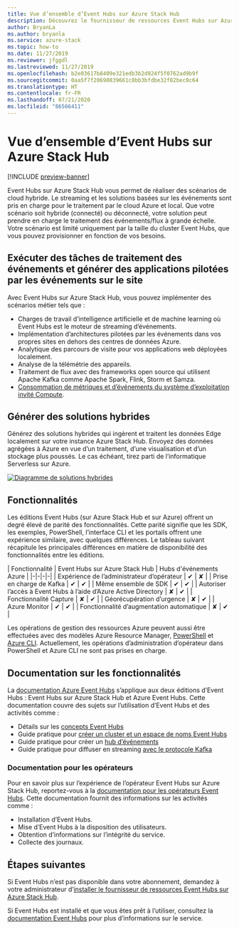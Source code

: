 ```yaml
---
title: Vue d’ensemble d’Event Hubs sur Azure Stack Hub
description: Découvrez le fournisseur de ressources Event Hubs sur Azure Stack Hub.
author: BryanLa
ms.author: bryanla
ms.service: azure-stack
ms.topic: how-to
ms.date: 11/27/2019
ms.reviewer: jfggdl
ms.lastreviewed: 11/27/2019
ms.openlocfilehash: b2e03617b8409e321edb3b2d924f5f0762ad9b9f
ms.sourcegitcommit: 0aa5f7f20690839661c8bb3bfdbe32f82bec0c64
ms.translationtype: HT
ms.contentlocale: fr-FR
ms.lasthandoff: 07/21/2020
ms.locfileid: "86566411"
---
```

# <a name="event-hubs-on-azure-stack-hub-overview"></a>Vue d’ensemble d’Event Hubs sur Azure Stack Hub

[!INCLUDE [preview-banner](../includes/event-hubs-preview.md)]

Event Hubs sur Azure Stack Hub vous permet de réaliser des scénarios de cloud hybride. Le streaming et les solutions basées sur les événements sont pris en charge pour le traitement par le cloud Azure et local. Que votre scénario soit hybride (connecté) ou déconnecté, votre solution peut prendre en charge le traitement des événements/flux à grande échelle. Votre scénario est limité uniquement par la taille du cluster Event Hubs, que vous pouvez provisionner en fonction de vos besoins. 

## <a name="run-event-processing-tasks-and-build-event-driven-applications-on-site"></a>Exécuter des tâches de traitement des événements et générer des applications pilotées par les événements sur le site

Avec Event Hubs sur Azure Stack Hub, vous pouvez implémenter des scénarios métier tels que :

- Charges de travail d’intelligence artificielle et de machine learning où Event Hubs est le moteur de streaming d’événements.
- Implémentation d’architectures pilotées par les événements dans vos propres sites en dehors des centres de données Azure.
- Analytique des parcours de visite pour vos applications web déployées localement.
- Analyse de la télémétrie des appareils.
- Traitement de flux avec des frameworks open source qui utilisent Apache Kafka comme Apache Spark, Flink, Storm et Samza.
- [Consommation de métriques et d’événements du système d’exploitation invité Compute](azure-stack-metrics-monitor.md).

## <a name="build-hybrid-solutions"></a>Générer des solutions hybrides

Générez des solutions hybrides qui ingèrent et traitent les données Edge localement sur votre instance Azure Stack Hub. Envoyez des données agrégées à Azure en vue d’un traitement, d’une visualisation et d’un stockage plus poussés. Le cas échéant, tirez parti de l’informatique Serverless sur Azure.

[![Diagramme de solutions hybrides](media/event-hubs-overview/hybrid-architecture-ehoash.png)](media/event-hubs-overview/hybrid-architecture-ehoash.png#lightbox)

## <a name="features"></a>Fonctionnalités 

Les éditions Event Hubs (sur Azure Stack Hub et sur Azure) offrent un degré élevé de parité des fonctionnalités. Cette parité signifie que les SDK, les exemples, PowerShell, l’interface CLI et les portails offrent une expérience similaire, avec quelques différences. Le tableau suivant récapitule les principales différences en matière de disponibilité des fonctionnalités entre les éditions.  

| Fonctionnalité | Event Hubs sur Azure Stack Hub | Hubs d'événements Azure |
|-|-|-|-|
| Expérience de l’administrateur d’opérateur | ✔ | ✘ |
| Prise en charge de Kafka | ✔ | ✔ |
| Même ensemble de SDK | ✔ | ✔ |
| Autoriser l’accès à Event Hubs à l’aide d’Azure Active Directory | ✘ | ✔ |
| Fonctionnalité Capture | ✘ | ✔ |
| Géorécupération d’urgence | ✘ | ✔ |
| Azure Monitor | ✔ | ✔ |
| Fonctionnalité d’augmentation automatique | ✘ | ✔ |

Les opérations de gestion des ressources Azure peuvent aussi être effectuées avec des modèles Azure Resource Manager, [PowerShell](/powershell/module/azurerm.eventhub/) et [Azure CLI](/cli/azure/eventhubs/eventhub/). Actuellement, les opérations d’administration d’opérateur dans PowerShell et Azure CLI ne sont pas prises en charge.

## <a name="feature-documentation"></a>Documentation sur les fonctionnalités

La [documentation Azure Event Hubs](/azure/event-hubs/) s’applique aux deux éditions d’Event Hubs : Event Hubs sur Azure Stack Hub et Azure Event Hubs. Cette documentation couvre des sujets sur l’utilisation d’Event Hubs et des activités comme :

- Détails sur les [concepts Event Hubs](/azure/event-hubs/event-hubs-features)
- Guide pratique pour [créer un cluster et un espace de noms Event Hubs](event-hubs-quickstart-cluster-portal.md)
- Guide pratique pour créer un [hub d’événements](/azure/event-hubs/event-hubs-create#create-an-event-hub)
- Guide pratique pour diffuser en streaming [avec le protocole Kafka](/azure/event-hubs/event-hubs-quickstart-kafka-enabled-event-hubs)

### <a name="operator-documentation"></a>Documentation pour les opérateurs 
 
Pour en savoir plus sur l’expérience de l’opérateur Event Hubs sur Azure Stack Hub, reportez-vous à la [documentation pour les opérateurs Event Hubs](../operator/event-hubs-rp-overview.md). Cette documentation fournit des informations sur les activités comme :

- Installation d’Event Hubs.
- Mise d’Event Hubs à la disposition des utilisateurs.
- Obtention d’informations sur l’intégrité du service.
- Collecte des journaux.


## <a name="next-steps"></a>Étapes suivantes

Si Event Hubs n’est pas disponible dans votre abonnement, demandez à votre administrateur d’[installer le fournisseur de ressources Event Hubs sur Azure Stack Hub](../operator/event-hubs-rp-overview.md).

Si Event Hubs est installé et que vous êtes prêt à l’utiliser, consultez la [documentation Event Hubs](/azure/event-hubs/event-hubs-about) pour plus d’informations sur le service.
